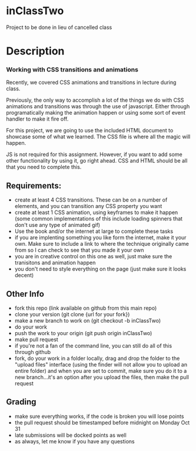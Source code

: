 # inClassTwo
Project to be done in lieu of cancelled class


# Description

### Working with CSS transitions and animations

Recently, we covered CSS animations and transitions in lecture during class.

Previously, the only way to accomplish a lot of the things we do with CSS animations and transitions was through the use of javascript. Either through programatically making the animation happen or using some sort of event handler to make it fire off.

For this project, we are going to use the included HTML document to showcase some of what we learned. The CSS file is where all the magic will happen.

JS is not required for this assignment. However, if you want to add some other functionality by using it, go right ahead. CSS and HTML should be all that you need to complete this.

## Requirements:
 - create at least 4 CSS transitions. These can be on a number of elements, and you can transition any CSS property you want
 - create at least 1 CSS animation, using keyframes to make it happen (some common implementations of this include loading spinners that don't use any type of animated gif)
 - Use the book and/or the internet at large to complete these tasks
 - if you are implenting something you like form the internet, make it your own. Make sure to include a link to where the technique originally came from so I can check to see that you made it your own
 - you are in creative control on this one as well, just make sure the tranisitons and animation happen
 - you don't need to style everything on the page (just make sure it looks decent)

## Other Info
 - fork this repo (link available on github from this main repo)
 - clone your version (git clone {url for your fork})
 - make a new branch to work on (git checkout -b inClassTwo)
 - do your work
 - push the work to your origin (git push origin inClassTwo)
 - make pull request
 - if you're not a fan of the command line, you can still do all of this through github
 - fork, do your work in a folder locally, drag and drop the folder to the "upload files" interface (using the finder will not allow you to upload an entire folder) and when you are set to commit, make sure you do it to a new branch...it's an option after you upload the files, then make the pull request

## Grading
 - make sure everything works, if the code is broken you will lose points
 - the pull request should be timestamped before midnight on Monday Oct 31
 - late submissions will be docked points as well
 - as always, let me know if you have any questions
